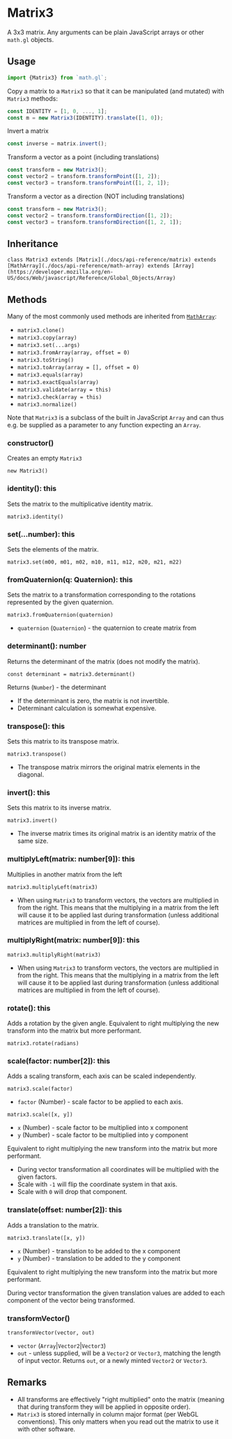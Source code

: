 # Matrix3

A 3x3 matrix. Any arguments can be plain JavaScript arrays or other `math.gl` objects.

## Usage

```js
import {Matrix3} from `math.gl`;
```

Copy a matrix to a `Matrix3` so that it can be manipulated (and mutated) with `Matrix3` methods:

```js
const IDENTITY = [1, 0, ..., 1];
const m = new Matrix3(IDENTITY).translate([1, 0]);
```

Invert a matrix

```js
const inverse = matrix.invert();
```

Transform a vector as a point (including translations)

```js
const transform = new Matrix3();
const vector2 = transform.transformPoint([1, 2]);
const vector3 = transform.transformPoint([1, 2, 1]);
```

Transform a vector as a direction (NOT including translations)

```js
const transform = new Matrix3();
const vector2 = transform.transformDirection([1, 2]);
const vector3 = transform.transformDirection([1, 2, 1]);
```

## Inheritance

`class Matrix3 extends [Matrix](./docs/api-reference/matrix) extends [MathArray](./docs/api-reference/math-array) extends [Array](https://developer.mozilla.org/en-US/docs/Web/javascript/Reference/Global_Objects/Array)`

## Methods

Many of the most commonly used methods are inherited from [`MathArray`](./math-array.md):

- `matrix3.clone()`
- `matrix3.copy(array)`
- `matrix3.set(...args)`
- `matrix3.fromArray(array, offset = 0)`
- `matrix3.toString()`
- `matrix3.toArray(array = [], offset = 0)`
- `matrix3.equals(array)`
- `matrix3.exactEquals(array)`
- `matrix3.validate(array = this)`
- `matrix3.check(array = this)`
- `matrix3.normalize()`

Note that `Matrix3` is a subclass of the built in JavaScript `Array` and can thus e.g. be supplied as a parameter to any function expecting an `Array`.

### constructor()

Creates an empty `Matrix3`

`new Matrix3()`

### identity(): this

Sets the matrix to the multiplicative identity matrix.

`matrix3.identity()`

### set(...number): this

Sets the elements of the matrix.

`matrix3.set(m00, m01, m02, m10, m11, m12, m20, m21, m22)`

### fromQuaternion(q: Quaternion): this

Sets the matrix to a transformation corresponding to the rotations represented by the given quaternion.

`matrix3.fromQuaternion(quaternion)`

- `quaternion` (`Quaternion`) - the quaternion to create matrix from

### determinant(): number

Returns the determinant of the matrix (does not modify the matrix).

`const determinant = matrix3.determinant()`

Returns (`Number`) - the determinant

- If the determinant is zero, the matrix is not invertible.
- Determinant calculation is somewhat expensive.

### transpose(): this

Sets this matrix to its transpose matrix.

`matrix3.transpose()`

- The transpose matrix mirrors the original matrix elements in the diagonal.

### invert(): this

Sets this matrix to its inverse matrix.

`matrix3.invert()`

- The inverse matrix times its original matrix is an identity matrix of the same size.

### multiplyLeft(matrix: number[9]): this

Multiplies in another matrix from the left

`matrix3.multiplyLeft(matrix3)`

- When using `Matrix3` to transform vectors, the vectors are multiplied in from the right. This means that the multiplying in a matrix from the left will cause it to be applied last during transformation (unless additional matrices are multiplied in from the left of course).

### multiplyRight(matrix: number[9]): this

`matrix3.multiplyRight(matrix3)`

- When using `Matrix3` to transform vectors, the vectors are multiplied in from the right. This means that the multiplying in a matrix from the left will cause it to be applied last during transformation (unless additional matrices are multiplied in from the left of course).

### rotate(): this

Adds a rotation by the given angle. Equivalent to right multiplying the new transform into the matrix but more performant.

`matrix3.rotate(radians)`

### scale(factor: number[2]): this

Adds a scaling transform, each axis can be scaled independently.

`matrix3.scale(factor)`

- `factor` (Number) - scale factor to be applied to each axis.

`matrix3.scale([x, y])`

- `x` (Number) - scale factor to be multiplied into x component
- `y` (Number) - scale factor to be multiplied into y component

Equivalent to right multiplying the new transform into the matrix but more performant.

- During vector transformation all coordinates will be multiplied with the given factors.
- Scale with `-1` will flip the coordinate system in that axis.
- Scale with `0` will drop that component.

### translate(offset: number[2]): this

Adds a translation to the matrix.

`matrix3.translate([x, y])`

- `x` (Number) - translation to be added to the x component
- `y` (Number) - translation to be added to the y component

Equivalent to right multiplying the new transform into the matrix but more performant.

During vector transformation the given translation values are added to each component of the vector being transformed.

### transformVector()

`transformVector(vector, out)`

- `vector` (`Array`|`Vector2`|`Vector3`)
- `out` - unless supplied, will be a `Vector2` or `Vector3`, matching the length of input vector.
  Returns `out`, or a newly minted `Vector2` or `Vector3`.

## Remarks

- All transforms are effectively "right multiplied" onto the matrix (meaning that during transform they will be applied in opposite order).
- `Matrix3` is stored internally in column major format (per WebGL conventions). This only matters when you read out the matrix to use it with other software.
